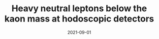 ---
title: "Heavy neutral leptons below the kaon mass at hodoscopic detectors"
authors:  Carlos Arguelles,  Nicol`o Foppiani,  Matheus Hostert
collection: publications
permalink: /publication/2021-09-01-Heavy-neutral-leptons-below-the-kaon-mass-at-hodoscopic-detectors
date: 2021-09-01
venue: '<em>arXiv preprint</em>'
citation: '"Heavy neutral leptons below the kaon mass at hodoscopic detectors", Carlos Arguelles,  Nicol`o Foppiani,  Matheus Hostert,  <em>arXiv preprint</em>, 2021, '
eprint: '2109.03831'
---